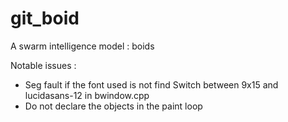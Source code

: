 git_boid
========

A swarm intelligence model : boids

Notable issues :
 - Seg fault if the font used is not find
Switch between 9x15 and lucidasans-12 in bwindow.cpp
 - Do not declare the objects in the paint loop